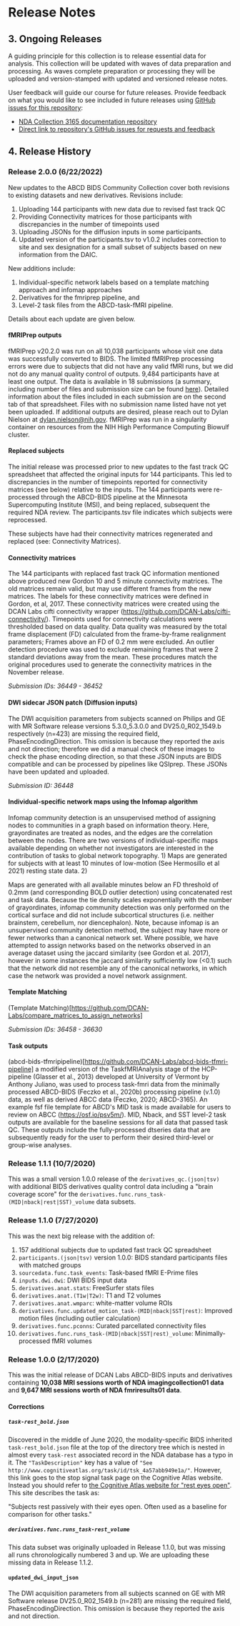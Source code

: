 # Release Notes

## 3. Ongoing Releases

A guiding principle for this collection is to release essential data for analysis.  This collection will be updated with waves of data preparation and processing.  As waves complete preparation or processing they will be uploaded and version-stamped with updated and versioned release notes.

User feedback will guide our course for future releases.  Provide feedback on what you would like to see included in future releases using [GitHub issues for this repository](https://github.com/ABCD-STUDY/nda-abcd-collection-3165/issues):

- [NDA Collection 3165 documentation repository](https://github.com/ABCD-STUDY/nda-abcd-collection-3165)
- [Direct link to repository's GitHub issues for requests and feedback](https://github.com/ABCD-STUDY/nda-abcd-collection-3165/issues)

## 4. Release History

### Release 2.0.0 (6/22/2022)

New updates to the ABCD BIDS Community Collection cover both revisions to existing datasets and new derivatives. Revisions include:

1. Uploading 144 participants with new data due to revised fast track QC
2. Providing Connectivity matrices for those participants with discrepancies in the number of timepoints used
3. Uploading JSONs for the diffusion inputs in some participants.
4. Updated version of the participants.tsv to v1.0.2 includes correction to site and sex designation for a small subset of subjects based on new information from the DAIC.

New additions include:

1. Individual-specific network labels based on a template matching approach and infomap approaches
2. Derivatives for the fmriprep pipeline, and 
3. Level-2 task files from the ABCD-task-fMRI pipeline.

Details about each update are given below.

#### fMRIPrep outputs

fMRIPrep v20.2.0 was run on all 10,038 participants whose visit one data was successfully converted to BIDS. The limited fMRIPrep processing errors were due to subjects that did not have any valid fMRI runs, but we did not do any manual quality control of outputs. 9,484 participants have at least one output. The data is available in 18 submissions (a summary, including number of files and submission size can be found [here](https://docs.google.com/spreadsheets/d/1NbZ28vBvGVJb9miivgsJ695VVoFBSBuBQmWigN5pg_c/edit#gid=678992105)). Detailed information about the files included in each submission are on the second tab of that spreadsheet. Files with no submission name listed have not yet been uploaded. If additional outputs are desired, please reach out to Dylan Nielson at <dylan.nielson@nih.gov>. fMRIPrep was run in a singularity container on resources from the NIH High Performance Computing Biowulf cluster.

#### Replaced subjects
The initial release was processed prior to new updates to the fast track QC spreadsheet that affected the original inputs for 144 participants. This led to discrepancies in the number of timepoints reported for connectivity matrices (see below) relative to the inputs. The 144 participants were re-processed through the ABCD-BIDS pipeline at the Minnesota Supercomputing Institute (MSI), and being replaced, subsequent the required NDA review. The participants.tsv file indicates which subjects were reprocessed.

These subjects have had their connectivity matrices regenerated and replaced (see: Connectivity Matrices).

#### Connectivity matrices

The 144 participants with replaced fast track QC information mentioned above produced new Gordon 10 and 5 minute connectivity matrices. The old matrices remain valid, but may use different frames from the new matrices.  The labels for these connectivity matrices were defined in Gordon, et al, 2017. These connectivity matrices were created using the DCAN Labs cifti connectivity wrapper (https://github.com/DCAN-Labs/cifti-connectivity/). Timepoints used for connectivity calculations were thresholded based on data quality. Data quality was measured by the total frame displacement (FD) calculated from the frame-by-frame realignment parameters; Frames above an FD of 0.2 mm were excluded. An outlier detection procedure was used to exclude remaining frames that were 2 standard deviations away from the mean.  These procedures match the original procedures used to generate the connectivity matrices in the November release.

*Submission IDs: 36449 - 36452*

#### DWI sidecar JSON patch (Diffusion inputs)

The DWI acquisition parameters from subjects scanned on Philips and GE with MR Software release versions 5.3.0_5.3.0.0 and DV25.0_R02_1549.b respectively (n=423) are missing the required field, PhaseEncodingDirection. This omission is because they reported the axis and not direction; therefore we did a manual check of these images to check the phase encoding direction, so that these JSON inputs are BIDS compatible and can be processed by pipelines like QSIprep. These JSONs have been updated and uploaded.

*Submission ID: 36448*

#### Individual-specific network maps using the Infomap algorithm

Infomap community detection is an unsupervised method of assigning nodes to communities in a graph based on information theory. Here, grayordinates are treated as nodes, and the edges are the correlation between the nodes. There are two versions of individual-specific maps available depending on whether not investigators are interested in the contribution of tasks to global network topography. 1) Maps are generated for subjects with at least 10 minutes of low-motion (See Hermosillo et al 2021) resting state data. 2)

Maps are generated with all available minutes below an FD threshold of 0.2mm (and corresponding BOLD outlier detection) using concatenated rest and task data. Because the tie density scales exponentially with the number of grayordinates, infomap community detection was only performed on the cortical surface and did not include subcortical structures (i.e. neither brainstem, cerebellum, nor diencephalon). Note, because infomap is an unsupervised community detection method, the subject may have more or fewer networks than a canonical network set. Where possible, we have attempted to assign networks based on the networks observed in an average dataset using the jaccard similarity (see Gordon et al. 2017), however in some instances the jaccard similarity sufficiently low (<0.1) such that the network did not resemble any of the canonical networks, in which case the network was provided a novel network assignment.

#### Template Matching

(Template Matching)[https://github.com/DCAN-Labs/compare_matrices_to_assign_networks]

*Submission IDs: 36458 - 36630*

#### Task outputs

(abcd-bids-tfmripipeline)[https://github.com/DCAN-Labs/abcd-bids-tfmri-pipeline] a modified version of the TaskfMRIAnalysis stage of the HCP-pipeline (Glasser et al., 2013) developed at University of Vermont by Anthony Juliano, was used to process task-fmri data from the minimally processed ABCD-BIDS (Feczko et al., 2020b) processing pipeline (v.1.0) data, as well as derived ABCC data (Feczko, 2020; ABCD-3165). An example fsf file template for ABCD's MID task is made available for users to review on ABCC (https://osf.io/psv5m/). MID, Nback, and SST level-2 task outputs are available for the baseline sessions for all data that passed task QC. These outputs include the fully-processed dtseries data that are subsequently ready for the user to perform their desired third-level or group-wise analyses.

### Release 1.1.1 (10/7/2020)

This was a small version 1.0.0 release of the `derivatives_qc.(json|tsv)` with additional BIDS derivatives quality control data including a "brain coverage score" for the `derivatives.func.runs_task-(MID|nback|rest|SST)_volume` data subsets.

### Release 1.1.0 (7/27/2020)

This was the next big release with the addition of:

1. 157 additional subjects due to updated fast track QC spreadsheet
1. `participants.(json|tsv)` version 1.0.0: BIDS standard participants files with matched groups
1. `sourcedata.func.task_events`: Task-based fMRI E-Prime files
1. `inputs.dwi.dwi`: DWI BIDS input data
1. `derivatives.anat.stats`: FreeSurfer stats files
1. `derivatives.anat.(T1w|T2w)`: T1 and T2 volumes
1. `derivatives.anat.wmparc`: white-matter volume ROIs
1. `derivatives.func.updated_motion_task-(MID|nback|SST|rest)`: Improved motion files (including outlier calculation)
1. `derivatives.func.pconns`: Curated parcellated connectivity files
1. `derivatives.func.runs_task-(MID|nback|SST|rest)_volume`: Minimally-processed fMRI volumes

### Release 1.0.0 (2/17/2020)

This was the initial release of DCAN Labs ABCD-BIDS inputs and derivatives containing **10,038 MRI sessions worth of NDA imagingcollection01 data** and **9,647 MRI sessions worth of NDA fmriresults01 data**.

#### Corrections

##### `task-rest_bold.json`

Discovered in the middle of June 2020, the modality-specific BIDS inherited `task-rest_bold.json` file at the top of the directory tree which is nested in almost every `task-rest` associated record in the NDA database has a typo in it.  The `"TaskDescription"` key has a value of `"See http://www.cognitiveatlas.org/task/id/tsk_4a57abb949e1a/"`.  However, this link goes to the stop signal task page on the Cognitive Atlas website.  Instead you should refer to [the Cognitive Atlas website for "rest eyes open"](http://www.cognitiveatlas.org/task/id/trm_4c8a834779883/).  This site describes the task as:

"Subjects rest passively with their eyes open. Often used as a baseline for comparison for other tasks."

##### `derivatives.func.runs_task-rest_volume`

This data subset was originally uploaded in Release 1.1.0, but was missing all runs chronologically numbered 3 and up.  We are uploading these missing data in Release 1.1.2.

#### `updated_dwi_input_json`

The DWI acquisition parameters from all subjects scanned on GE with MR Software release DV25.0_R02_1549.b (n=281) are missing the required field, PhaseEncodingDirection. This omission is because they reported the axis and not direction.